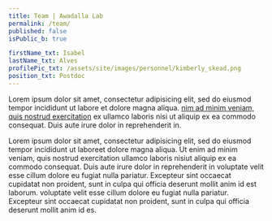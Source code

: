 ```yaml
---
title: Team | Awadalla Lab
permalink: /team/
published: false
isPublic_b: true

firstName_txt: Isabel
lastName_txt: Alves
profilePic_txt: /assets/site/images/personnel/kimberly_skead.png
position_txt: Postdoc
---
```


Lorem ipsum dolor sit amet, consectetur adipisicing elit, sed do eiusmod tempor incididunt ut labore et dolore magna aliqua. [nim ad minim veniam, quis nostrud exercitation]() ex ullamco laboris nisi ut aliquip ex ea commodo consequat. Duis aute irure dolor in reprehenderit in.

Lorem ipsum dolor sit amet, consectetur adipisicing elit, sed do eiusmod tempor incididunt ut laboreet dolore magna aliqua. Ut enim ad minim veniam, quis nostrud exercitation ullamco laboris nisiut aliquip ex ea commodo consequat. Duis aute irure dolor in reprehenderit in voluptate velit esse cillum dolore eu fugiat nulla pariatur. Excepteur sint occaecat cupidatat non proident, sunt in culpa qui officia deserunt mollit anim id est laborum. voluptate velit esse cillum dolore eu fugiat nulla pariatur. Excepteur sint occaecat cupidatat non proident, sunt in culpa qui officia deserunt mollit anim id es.
